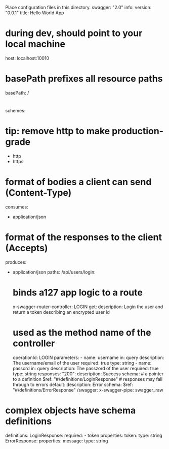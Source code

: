 Place configuration files in this directory.
swagger: "2.0"
info:
  version: "0.0.1"
  title: Hello World App
# during dev, should point to your local machine
host: localhost:10010
# basePath prefixes all resource paths 
basePath: /
# 
schemes:
  # tip: remove http to make production-grade
  - http
  - https
# format of bodies a client can send (Content-Type)
consumes:
  - application/json
# format of the responses to the client (Accepts)
produces:
  - application/json
paths:
  /api/users/login:
    # binds a127 app logic to a route
    x-swagger-router-controller: LOGIN
    get:
      description: Login the user and return a token describing an encrypted user id
      # used as the method name of the controller
      operationId: LOGIN
      parameters:
        - name: username
          in: query
          description: The username/email of the user
          required: true
          type: string
        - name: passord
          in: query
          description: The passzord of the user
          required: true
          type: string
      responses:
        "200":
          description: Success
          schema:
            # a pointer to a definition
            $ref: "#/definitions/LoginResponse"
        # responses may fall through to errors
        default:
          description: Error
          schema:
            $ref: "#/definitions/ErrorResponse"
  /swagger:
    x-swagger-pipe: swagger_raw
# complex objects have schema definitions
definitions:
  LoginResponse:
    required:
      - token
    properties:
      token:
        type: string
  ErrorResponse:
    properties:
      message:
        type: string
